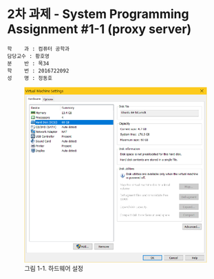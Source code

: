 # 2차 과제 - System Programming Assignment #1-1 (proxy server)

```
학    과 : 컴퓨터 공학과
담당교수 : 황호영
분    반 : 목34
학    번 : 2016722092
성    명 : 정동호
```

<figure>
<img src="thu_2016722092_정동호.assets/setting.png"/>
    <figcaption>그림 1-1. 하드웨어 설정</figcaption>
</figure>
